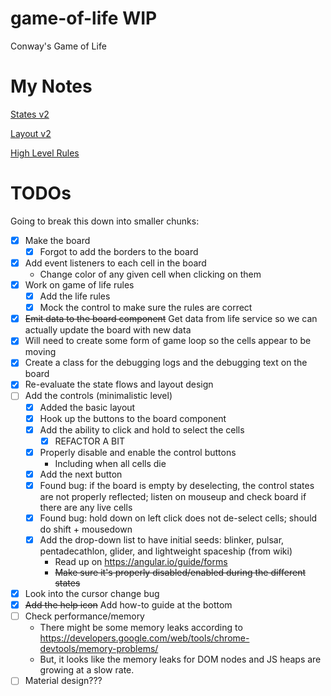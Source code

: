 # game-of-life WIP
Conway's Game of Life

# My Notes

[States v2](https://drive.google.com/file/d/0B9DrOVKPxr98b2xfREU3VzB3ZzE4ZlQxNGFzMnBaaHBfeTNz/view?usp=sharing)

[Layout v2](https://drive.google.com/file/d/0B9DrOVKPxr98clZmVjl6dnRVZGxnc29SY19nYUtSQnFtVTY0/view?usp=sharing)

[High Level Rules](https://drive.google.com/file/d/0B9DrOVKPxr98VGVRQTRIV2hHLXEzNmpHRFVUd25HYlVackVV/view?usp=sharing)

# TODOs

Going to break this down into smaller chunks:

- [x] Make the board
  - [x] Forgot to add the borders to the board
- [x] Add event listeners to each cell in the board
  - Change color of any given cell when clicking on them
- [x] Work on game of life rules
  - [x] Add the life rules
  - [x] Mock the control to make sure the rules are correct
- [x] ~~Emit data to the board component~~ Get data from life service so we can actually update the board with new data
- [x] Will need to create some form of game loop so the cells appear to be moving
- [x] Create a class for the debugging logs and the debugging text on the board
- [x] Re-evaluate the state flows and layout design
- [ ] Add the controls (minimalistic level)
  - [x] Added the basic layout
  - [x] Hook up the buttons to the board component
  - [x] Add the ability to click and hold to select the cells
    - [x] REFACTOR A BIT
  - [x] Properly disable and enable the control buttons
    - Including when all cells die
  - [x] Add the next button
  - [x] Found bug: if the board is empty by deselecting, the control states are not properly reflected; listen on mouseup and check board if there are any live cells
  - [x] Found bug: hold down on left click does not de-select cells; should do shift + mousedown
  - [x] Add the drop-down list to have initial seeds: blinker, pulsar, pentadecathlon, glider, and lightweight spaceship (from wiki)
    - Read up on https://angular.io/guide/forms
    - ~~Make sure it's properly disabled/enabled during the different states~~
- [x] Look into the cursor change bug
- [x] ~~Add the help icon~~ Add how-to guide at the bottom
- [ ] Check performance/memory
  - There might be some memory leaks according to https://developers.google.com/web/tools/chrome-devtools/memory-problems/
  - But, it looks like the memory leaks for DOM nodes and JS heaps are growing at a slow rate.
- [ ] Material design???
